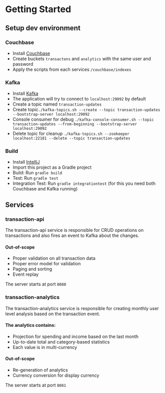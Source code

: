 # Getting Started

## Setup dev environment

### Couchbase

* Install [Couchbase](https://docs.couchbase.com/server/current/install/install-intro.html)
* Create buckets `transactons` and `analytics` with the same user and password
* Apply the scripts from each services `/couchbase/indexes`

### Kafka

* Install [Kafka](https://kafka.apache.org/quickstart)
* The application will try to connect to `localhost:29092` by default
* Create a topic named `transaction-updates`
* Create topic`./kafka-topics.sh --create --topic transaction-updates --bootstrap-server localhost:29092`
* Console consumer for debug `./kafka-console-consumer.sh --topic transaction-updates --from-beginning --bootstrap-server localhost:29092`
* Delete topic for cleanup `./kafka-topics.sh --zookeeper localhost:22181 --delete --topic transaction-updates`

### Build

* Install [IntelliJ](https://www.jetbrains.com/idea/download/?section=windows)
* Import this project as a Gradle project
* Build: Run `gradle build`
* Test: Run `gradle test`
* Integration Test: Run `gradle integrationtest` (for this you need both Couchbase and Kafka running)

## Services

### transaction-api

The transaction-api service is responsible for CRUD operations on transactions and also fires an event to Kafka about the changes.

#### Out-of-scope

* Proper validation on all transaction data
* Proper error model for validation
* Paging and sorting
* Event replay

The server starts at port `8080`

### transaction-analytics

The transaction-analytics service is responsible for creating monthly user level analysis based on the transaction event.

#### The analytics contains:

* Projection for spending and income based on the last month
* Up-to-date total and category-based statistics
* Each value is in multi-currency

#### Out-of-scope

* Re-generation of analytics
* Currency conversion for display currency

The server starts at port `8081`